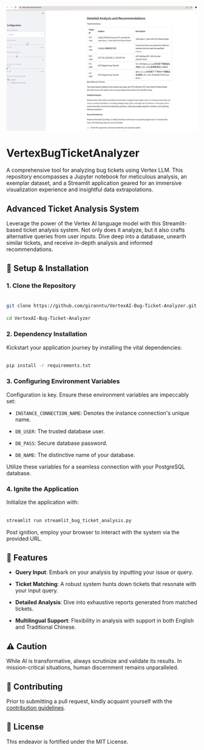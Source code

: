 
![VertexBugTicketAnalyzer Logo](./image%20(6).png)

# VertexBugTicketAnalyzer

A comprehensive tool for analyzing bug tickets using Vertex LLM. This repository encompasses a Jupyter notebook for meticulous analysis, an exemplar dataset, and a Streamlit application geared for an immersive visualization experience and insightful data extrapolations.

## Advanced Ticket Analysis System

Leverage the power of the Vertex AI language model with this Streamlit-based ticket analysis system. Not only does it analyze, but it also crafts alternative queries from user inputs. Dive deep into a database, unearth similar tickets, and receive in-depth analysis and informed recommendations.

## 🚀 Setup & Installation

### 1. **Clone the Repository**

```bash

git clone https://github.com/giranntu/VertexAI-Bug-Ticket-Analyzer.git

cd VertexAI-Bug-Ticket-Analyzer

```

### 2. **Dependency Installation**

Kickstart your application journey by installing the vital dependencies:

```bash

pip install -r requirements.txt

```

### 3. **Configuring Environment Variables**

Configuration is key. Ensure these environment variables are impeccably set:

- `INSTANCE_CONNECTION_NAME`: Denotes the instance connection's unique name.

- `DB_USER`: The trusted database user.

- `DB_PASS`: Secure database password.

- `DB_NAME`: The distinctive name of your database.

Utilize these variables for a seamless connection with your PostgreSQL database.

### 4. **Ignite the Application**

Initialize the application with:

```bash

streamlit run streamlit_bug_ticket_analysis.py

```

Post ignition, employ your browser to interact with the system via the provided URL.

## 🌟 Features

- **Query Input**: Embark on your analysis by inputting your issue or query.

- **Ticket Matching**: A robust system hunts down tickets that resonate with your input query.

- **Detailed Analysis**: Dive into exhaustive reports generated from matched tickets.

- **Multilingual Support**: Flexibility in analysis with support in both English and Traditional Chinese.

## ⚠️ Caution

While AI is transformative, always scrutinize and validate its results. In mission-critical situations, human discernment remains unparalleled.

## 🤝 Contributing

Prior to submitting a pull request, kindly acquaint yourself with the [contribution guidelines](LINK_TO_GUIDELINES).

## 📜 License

This endeavor is fortified under the MIT License.


